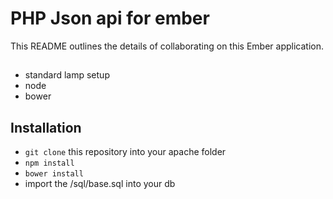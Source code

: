 # PHP Json api for ember

This README outlines the details of collaborating on this Ember application.

##
* standard lamp setup
* node
* bower

## Installation

* `git clone` this repository into your apache folder
* `npm install`
* `bower install`
* import the /sql/base.sql into your db
